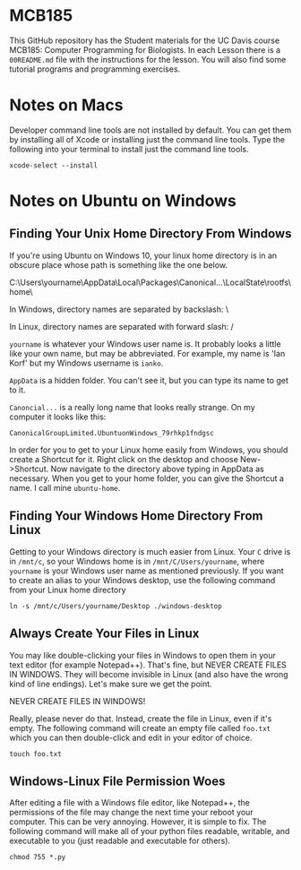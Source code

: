 MCB185
======

This GitHub repository has the Student materials for the UC Davis course MCB185: Computer Programming for Biologists. In each Lesson there is a `00README.md` file with the instructions for the lesson. You will also find some tutorial programs and programming exercises.

Notes on Macs
=============

Developer command line tools are not installed by default. You can get them by installing all of Xcode or installing just the command line tools. Type the following into your terminal to install just the command line tools.

	xcode-select --install

Notes on Ubuntu on Windows
==========================

## Finding Your Unix Home Directory From Windows ##

If you're using Ubuntu on Windows 10, your linux home directory is in an obscure place whose path is something like the one below.

C:\Users\yourname\AppData\Local\Packages\Canonical...\LocalState\rootfs\home\

In Windows, directory names are separated by backslash: \

In Linux, directory names are separated with forward slash: /

`yourname` is whatever your Windows user name is. It probably looks a little like your own name, but may be abbreviated. For example, my name is 'Ian Korf' but my Windows username is `ianko`.

`AppData` is a hidden folder. You can't see it, but you can type its name to get to it.

`Canoncial...` is a really long name that looks really strange. On my computer it looks like this:

	CanonicalGroupLimited.UbuntuonWindows_79rhkp1fndgsc

In order for you to get to your Linux home easily from Windows, you should create a Shortcut for it. Right click on the desktop and choose New->Shortcut. Now navigate to the directory above typing in AppData as necessary. When you get to your home folder, you can give the Shortcut a name. I call mine `ubuntu-home`.

## Finding Your Windows Home Directory From Linux ##

Getting to your Windows directory is much easier from Linux. Your `C` drive is in `/mnt/c`, so your Windows home is in `/mnt/C/Users/yourname`, where `yourname` is your Windows user name as mentioned previously. If you want to create an alias to your Windows desktop, use the following command from your Linux home directory

	ln -s /mnt/c/Users/yourname/Desktop ./windows-desktop

## Always Create Your Files in Linux ##

You may like double-clicking your files in Windows to open them in your text editor (for example Notepad++). That's fine, but NEVER CREATE FILES IN WINDOWS. They will become invisible in Linux (and also have the wrong kind of line endings). Let's make sure we get the point.

NEVER CREATE FILES IN WINDOWS!

Really, please never do that. Instead, create the file in Linux, even if it's empty. The following command will create an empty file called `foo.txt` which you can then double-click and edit in your editor of choice.

	touch foo.txt

## Windows-Linux File Permission Woes ##

After editing a file with a Windows file editor, like Notepad++, the permissions of the file may change the next time your reboot your computer. This can be very annoying. However, it is simple to fix. The following command will make all of your python files readable, writable, and executable to you (just readable and executable for others).

	chmod 755 *.py



